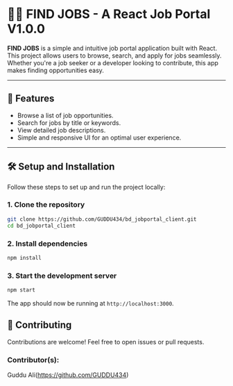 # 🧑‍💼 FIND JOBS - A React Job Portal V1.0.0

**FIND JOBS** is a simple and intuitive job portal application built with React. This project allows users to browse, search, and apply for jobs seamlessly. Whether you're a job seeker or a developer looking to contribute, this app makes finding opportunities easy.

---

## 🚀 Features

- Browse a list of job opportunities.
- Search for jobs by title or keywords.
- View detailed job descriptions.
- Simple and responsive UI for an optimal user experience.

---

## 🛠️ Setup and Installation

Follow these steps to set up and run the project locally:

### 1. Clone the repository

```bash
git clone https://github.com/GUDDU434/bd_jobportal_client.git
cd bd_jobportal_client
```

### 2. Install dependencies

```bash
npm install
```

### 3. Start the development server

```bash
npm start
```

The app should now be running at `http://localhost:3000`.


## 🤝 Contributing
Contributions are welcome! Feel free to open issues or pull requests.

### Contributor(s):
Guddu Ali(https://github.com/GUDDU434)
